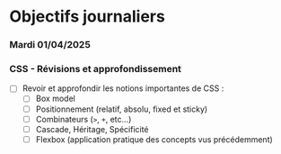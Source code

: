 # Objectifs journaliers

### Mardi 01/04/2025

### CSS - Révisions et approfondissement

- [ ] Revoir et approfondir les notions importantes de CSS : 
  - [ ] Box model
  - [ ] Positionnement (relatif, absolu, fixed et sticky)
  - [ ] Combinateurs (`>`, `+`, etc…)
  - [ ] Cascade, Héritage, Spécificité
  - [ ] Flexbox (application pratique des concepts vus précédemment)
